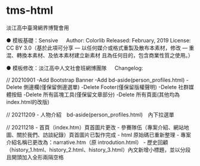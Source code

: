 # tms-html
淡江高中臺灣網界博覽會用

● 模板基礎：Sensive
　 Author: Colorlib
   Released: February, 2019
   License: CC BY 3.0（基於此項可分享 — 以任何媒介或格式重製及散布本素材，修改 — 重混、轉換本素材、及依本素材建立新素材
且為任何目的，包含商業性質之使用。）
   
● 模板修改：淡江高中人文社會班網博團隊
　 Changelog:
  
  // 20210901
    -Add Bootstrap Banner
    -Add bd-aside(person_profiles.html)
    -Delete 側邊欄(僅保留側邊選單)
    -Delete Footer(僅保留版權聲明)
    -Delete 社群媒體按鈕
    -Delete 所有區塊工具(僅保留文章部分)
    -Delete 所有頁面(其他均為index.html的改版)
  
  // 20211209
    - 人物介紹　bd-aside(person_profiles.html)　內下拉選單
    
  // 20211218
    - 首頁（index.htm）頁首圖片更改
    - 參賽隊伍（專案介紹、網站地圖、關於我們、訪談紀錄）頁首圖片已製作完成
    - html 原始碼已重新整理
    - 專案介紹名稱已更改為：narrative.htm（原 introdution.html）
    - 歷史回顧（history_1.html、history_2.html、history_3.html）內文新增小標題，並以分段且開頭加入全形兩隔空格
  
  
